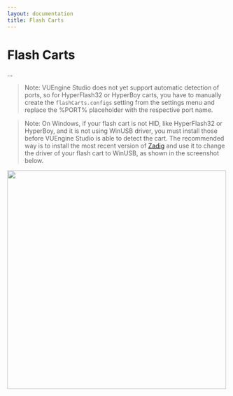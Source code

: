 ```yaml
---
layout: documentation
title: Flash Carts
---
```


# Flash Carts

...

> Note: VUEngine Studio does not yet support automatic detection of ports, so for HyperFlash32 or HyperBoy carts, you have to manually create the `flashCarts.configs` setting from the settings menu and replace the %PORT% placeholder with the respective port name.

> Note: On Windows, if your flash cart is not HID, like HyperFlash32 or HyperBoy, and it is not using WinUSB driver, you must install those before VUEngine Studio is able to detect the cart. The recommended way is to install the most recent version of [Zadig](https://zadig.akeo.ie/) and use it to change the driver of your flash cart to WinUSB, as shown in the screenshot below.

<img src="/documentation/images/flash-carts/Zadig-HyperFlash32.png" width="500">
